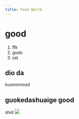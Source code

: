 ```yaml
---
title: Food World
---
```


# good 
1. ffk
2. gudo
3. sst

## dio da
kuononnosd

## guokedashuaige good
shid
![](http://image.woshipm.com/wp-files/2018/08/DKZgUU1edPJarGP7L6XI.png)
